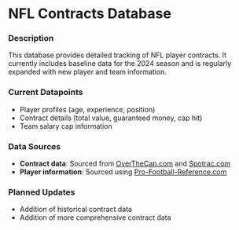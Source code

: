 # NFL Contracts Database

### Description
This database provides detailed tracking of NFL player contracts. It currently includes baseline data for the 2024 season and is regularly expanded with new player and team information.

### Current Datapoints
- Player profiles (age, experience, position)
- Contract details (total value, guaranteed money, cap hit)
- Team salary cap information

### Data Sources
- **Contract data**: Sourced from [OverTheCap.com](https://overthecap.com) and [Spotrac.com](https://spotrac.com)
- **Player information**: Sourced using [Pro-Football-Reference.com](https://pro-football-reference.com)

### Planned Updates
- Addition of historical contract data
- Addition of more comprehensive contract data
